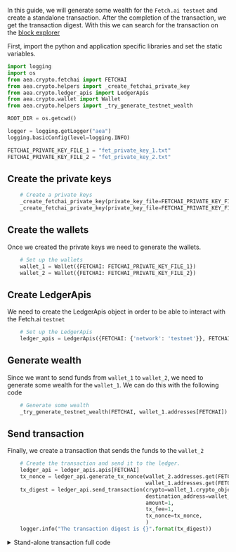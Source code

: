 In this guide, we will generate some wealth for the `Fetch.ai testnet` and create a standalone transaction. After the completion of the transaction,
we get the transaction digest. With this we can search for the transaction on the <a href='https://explore-testnet.fetch.ai'>block explorer</a>

First, import the python and application specific libraries and set the static variables.

``` python
import logging
import os
from aea.crypto.fetchai import FETCHAI
from aea.crypto.helpers import _create_fetchai_private_key
from aea.crypto.ledger_apis import LedgerApis
from aea.crypto.wallet import Wallet
from aea.crypto.helpers import _try_generate_testnet_wealth

ROOT_DIR = os.getcwd()

logger = logging.getLogger("aea")
logging.basicConfig(level=logging.INFO)

FETCHAI_PRIVATE_KEY_FILE_1 = "fet_private_key_1.txt"
FETCHAI_PRIVATE_KEY_FILE_2 = "fet_private_key_2.txt"
```

## Create the private keys

``` python
    # Create a private keys
    _create_fetchai_private_key(private_key_file=FETCHAI_PRIVATE_KEY_FILE_1)
    _create_fetchai_private_key(private_key_file=FETCHAI_PRIVATE_KEY_FILE_2)
```

## Create the wallets

Once we created the private keys we need to generate the wallets.

``` python
    # Set up the wallets
    wallet_1 = Wallet({FETCHAI: FETCHAI_PRIVATE_KEY_FILE_1})
    wallet_2 = Wallet({FETCHAI: FETCHAI_PRIVATE_KEY_FILE_2})
```

## Create LedgerApis

We need to create the LedgerApis object in order to be able to interact with the Fetch.ai `testnet`
``` python
    # Set up the LedgerApis
    ledger_apis = LedgerApis({FETCHAI: {'network': 'testnet'}}, FETCHAI)
```

## Generate wealth

Since we want to send funds from `wallet_1` to `wallet_2`, we need to generate some wealth for the `wallet_1`. We can
do this with the following code
``` python
    # Generate some wealth
    _try_generate_testnet_wealth(FETCHAI, wallet_1.addresses[FETCHAI])
```

## Send transaction

Finally, we create a transaction that sends the funds to the `wallet_2`

``` python
    # Create the transaction and send it to the ledger.
    ledger_api = ledger_apis.apis[FETCHAI]
    tx_nonce = ledger_api.generate_tx_nonce(wallet_2.addresses.get(FETCHAI),
                                            wallet_1.addresses.get(FETCHAI))
    tx_digest = ledger_api.send_transaction(crypto=wallet_1.crypto_objects.get(FETCHAI),
                                            destination_address=wallet_2.addresses.get(FETCHAI),
                                            amount=1,
                                            tx_fee=1,
                                            tx_nonce=tx_nonce,
                                            )
    logger.info("The transaction digest is {}".format(tx_digest))
```

<details><summary>Stand-alone transaction full code</summary>

``` python
import logging
import os
from aea.crypto.fetchai import FETCHAI
from aea.crypto.helpers import _create_fetchai_private_key
from aea.crypto.ledger_apis import LedgerApis
from aea.crypto.wallet import Wallet
from aea.crypto.helpers import _try_generate_testnet_wealth

ROOT_DIR = os.getcwd()

logger = logging.getLogger("aea")
logging.basicConfig(level=logging.INFO)

FETCHAI_PRIVATE_KEY_FILE_1 = "fet_private_key_1.txt"
FETCHAI_PRIVATE_KEY_FILE_2 = "fet_private_key_2.txt"

def run():
    # Create a private keys
    _create_fetchai_private_key(private_key_file=FETCHAI_PRIVATE_KEY_FILE_1)
    _create_fetchai_private_key(private_key_file=FETCHAI_PRIVATE_KEY_FILE_2)

    # Set up the wallets
    wallet_1 = Wallet({FETCHAI: FETCHAI_PRIVATE_KEY_FILE_1})
    wallet_2 = Wallet({FETCHAI: FETCHAI_PRIVATE_KEY_FILE_2})

    # Set up the LedgerApis
    ledger_apis = LedgerApis({FETCHAI: {'network': 'testnet'}}, FETCHAI)

    # Generate some wealth
    _try_generate_testnet_wealth(FETCHAI, wallet_1.addresses[FETCHAI])

    logger.info("Sending amount to {}".format(wallet_2.addresses.get(FETCHAI)))

    # Create the transaction and send it to the ledger.
    ledger_api = ledger_apis.apis[FETCHAI]
    tx_nonce = ledger_api.generate_tx_nonce(wallet_2.addresses.get(FETCHAI),
                                            wallet_1.addresses.get(FETCHAI))
    tx_digest = ledger_api.send_transaction(crypto=wallet_1.crypto_objects.get(FETCHAI),
                                            destination_address=wallet_2.addresses.get(FETCHAI),
                                            amount=1,
                                            tx_fee=1,
                                            tx_nonce=tx_nonce,
                                            )
    logger.info("The transaction digest is {}".format(tx_digest))


if __name__ == "__main__":
    run()
```
</details>
